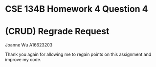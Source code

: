 # CSE 134B Homework 4 Question 4 
# (CRUD) Regrade Request
Joanne Wu
A16623203

Thank you again for allowing me to regain points on this assignment and improve my code.